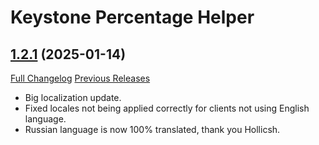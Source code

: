 # Keystone Percentage Helper

## [1.2.1](https://github.com/ZelionGG/KeystonePercentageHelper/tree/1.2.1) (2025-01-14)

[Full Changelog](https://github.com/ZelionGG/KeystonePercentageHelper/compare/1.2...1.2.1) [Previous Releases](https://github.com/ZelionGG/KeystonePercentageHelper/releases)

- Big localization update.
- Fixed locales not being applied correctly for clients not using English language.
- Russian language is now 100% translated, thank you Hollicsh.

